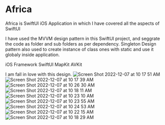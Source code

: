 # Africa
Africa is SwiftUI iOS Application in which I have covered all the aspects of SwiftUI

I have used the MVVM design pattern in this SwiftUI project, and seggrate the code as folder and sub folders as per dependency.
Singleton Design pattern also used to create instance of class ones with static and use it globaly inside application.

iOS Framework
SwiftUI
MapKit
AVKit

I am fall in love with this design.
![Screen Shot 2022-12-07 at 10 17 51 AM](https://user-images.githubusercontent.com/21598903/206102365-ec56722b-14ae-4586-b284-9e57f02ca16b.png)
![Screen Shot 2022-12-07 at 10 17 39 AM](https://user-images.githubusercontent.com/21598903/206102386-c8cb9c05-3c7b-4714-bc62-add6b3c37a4e.png)
![Screen Shot 2022-12-07 at 10 26 30 AM](https://user-images.githubusercontent.com/21598903/206102394-1d49542e-9b29-414a-925f-e903e4912713.png)
![Screen Shot 2022-12-07 at 10 18 11 AM](https://user-images.githubusercontent.com/21598903/206102399-4baa741b-7360-44a6-a481-2411e7109f06.png)
![Screen Shot 2022-12-07 at 10 23 10 AM](https://user-images.githubusercontent.com/21598903/206102401-790fab74-9716-46df-96e6-c34b4271d6b3.png)
![Screen Shot 2022-12-07 at 10 23 55 AM](https://user-images.githubusercontent.com/21598903/206102403-5d80d145-ec4f-442a-b736-f082a2c5b530.png)
![Screen Shot 2022-12-07 at 10 24 53 AM](https://user-images.githubusercontent.com/21598903/206102408-8266dcf0-03f9-487a-aee9-ad97788e36e5.png)
![Screen Shot 2022-12-07 at 10 22 15 AM](https://user-images.githubusercontent.com/21598903/206102410-39dd91fa-0e69-41bb-b637-295424fa918a.png)
![Screen Shot 2022-12-07 at 10 18 29 AM](https://user-images.githubusercontent.com/21598903/206102412-f908d04b-0c14-49ec-b8b4-2d51daaa682b.png)
